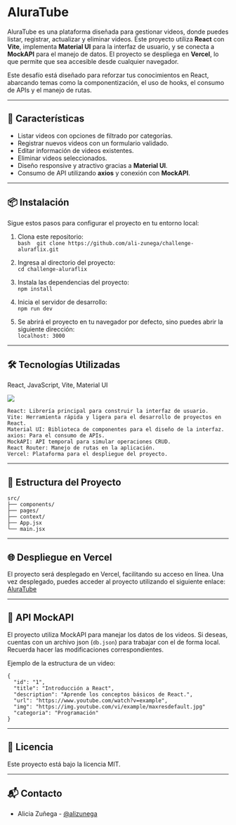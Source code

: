 # AluraTube

AluraTube es una plataforma diseñada para gestionar videos, donde puedes listar, registrar, actualizar y eliminar videos. Este proyecto utiliza **React** con **Vite**, implementa **Material UI** para la interfaz de usuario, y se conecta a **MockAPI** para el manejo de datos. El proyecto se despliega en **Vercel**, lo que permite que sea accesible desde cualquier navegador.

Este desafío está diseñado para reforzar tus conocimientos en React, abarcando temas como la componentización, el uso de hooks, el consumo de APIs y el manejo de rutas.

---

## 🚀 Características

- Listar videos con opciones de filtrado por categorías.
- Registrar nuevos videos con un formulario validado.
- Editar información de videos existentes.
- Eliminar videos seleccionados.
- Diseño responsive y atractivo gracias a **Material UI**.
- Consumo de API utilizando **axios** y conexión con **MockAPI**.

---

## 📦 Instalación

Sigue estos pasos para configurar el proyecto en tu entorno local:    

1. Clona este repositorio:    
   ```bash  git clone https://github.com/ali-zunega/challenge-aluraflix.git ```
   
2. Ingresa al directorio del proyecto:    
  ```cd challenge-aluraflix```

3. Instala las dependencias del proyecto:    
  ```npm install```

4. Inicia el servidor de desarrollo:    
  ```npm run dev```

5. Se abrirá el proyecto en tu navegador por defecto, sino puedes abrir la siguiente dirección:    
   ```localhost: 3000```

---

## 🛠️ Tecnologías Utilizadas

<div>
    <p>React, JavaScript, Vite, Material UI </p>
  <a href="https://skillicons.dev">
    <img src="https://skillicons.dev/icons?i=react,js,vite,materialui&theme=dark" />
  </a>
</div>


```
React: Librería principal para construir la interfaz de usuario.
Vite: Herramienta rápida y ligera para el desarrollo de proyectos en React.
Material UI: Biblioteca de componentes para el diseño de la interfaz.
axios: Para el consumo de APIs.
MockAPI: API temporal para simular operaciones CRUD.
React Router: Manejo de rutas en la aplicación.
Vercel: Plataforma para el despliegue del proyecto.
```

---

## 📂 Estructura del Proyecto

```
src/
├── components/       
├── pages/           
├── context/          
├── App.jsx        
└── main.jsx          

```
---

## 🌐 Despliegue en Vercel

El proyecto será desplegado en Vercel, facilitando su acceso en línea. Una vez desplegado, puedes acceder al proyecto utilizando el siguiente enlace:
[AluraTube](https://challenge-aluraflix-seven.vercel.app/)

---

## 🔗 API MockAPI

El proyecto utiliza MockAPI para manejar los datos de los videos. Si deseas, cuentas con un archivo json (```db.json```) para trabajar con el de forma local. Recuerda hacer las modificaciones correspondientes.

Ejemplo de la estructura de un video:

```
{
  "id": "1",
  "title": "Introducción a React",
  "description": "Aprende los conceptos básicos de React.",
  "url": "https://www.youtube.com/watch?v=example",
  "img": "https://img.youtube.com/vi/example/maxresdefault.jpg"
  "categoria": "Programación"
}
```
---

## 📝 Licencia

Este proyecto está bajo la licencia MIT.

---

## 📬 Contacto

- Alicia Zuñega - [@alizunega](https://github.com/alizunega)




